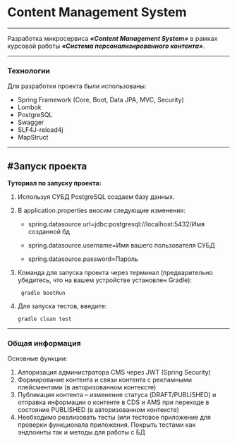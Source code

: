 ﻿# Content Management System
____

Разработка микросервиса ***«Content Management System»*** в рамках курсовой работы 
 ***«Система персонализированного контента»***.
____

### Технологии
Для разработки проекта были использованы:

* Spring Framework (Core, Boot, Data JPA, MVC, Security)
* Lombok
* PostgreSQL
* Swagger
* SLF4J-reload4j
* MapStruct
****
## #Запуск проекта
**Туториал по запуску проекта:**

1. Используя СУБД PostgreSQL создаем базу данных. 
2. В application.properties вносим следующие изменения:

    * spring.datasource.url=jdbc:postgresql://localhost:5432/Имя созданной бд

    * spring.datasource.username=Имя вашего пользователя СУБД

    * spring.datasource.password=Пароль

3. Команда для запуска проекта через терминал (предварительно убедитесь, что на вашем устройстве установлен Gradle):

        gradle bootRun

4. Для запуска тестов, введите:

       gradle clean test
---
### Общая информация
Основные функции:
1. Авторизация администратора CMS через	JWT (Spring Security)
2. Формирование	контента и связи контента с рекламными плейсментами (в
   авторизованном контексте)
3. Публикация контента – изменение статуса (DRAFT/PUBLISHED) и отправка
   информации о	контенте в CDS и AMS при переходе в	состояние PUBLISHED (в
   авторизованном контексте)
4. Необходимо реализовать тесты (или тестовое приложение для проверки
   функционала	приложения.	Покрыть	тестами	как	эндпоинты так и методы для
   работы с БД
